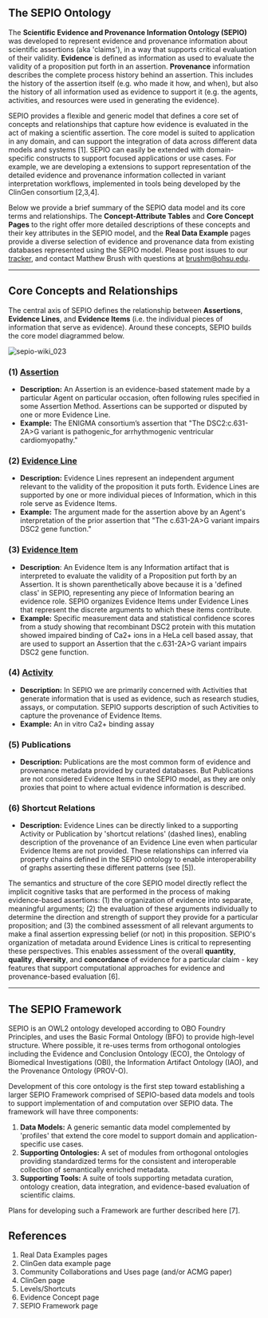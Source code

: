 ## The SEPIO Ontology
The **Scientific Evidence and Provenance Information Ontology (SEPIO)** was developed to represent evidence and provenance information about scientific assertions (aka 'claims'), in a way that supports critical evaluation of their validity. **Evidence** is defined as information as used to evaluate the validity of a proposition put forth in an assertion. **Provenance** information describes the complete process history behind an assertion. This includes the history of the assertion itself (e.g. who made it how, and when), but also the history of all information used as evidence to support it (e.g. the agents, activities, and resources were used in generating the evidence).
  
SEPIO provides a flexible and generic model that defines a core set of concepts and relationships that capture how evidence is evaluated in the act of making a scientific assertion. The core model is suited to application in any domain, and can support the integration of data across different data models and systems [1]. SEPIO can easily be extended with domain-specific constructs to support focused applications or use cases. For example, we are developing a extensions to support representation of the detailed evidence and provenance information collected in variant interpretation workflows, implemented in tools being developed by the ClinGen consortium [2,3,4]. 

Below we provide a brief summary of the SEPIO data model and its core terms and relationships. The **Concept-Attribute Tables** and **Core Concept Pages** to the right offer more detailed descriptions of these concepts and their key attributes in the SEPIO model, and the **Real Data Example** pages provide a diverse selection of evidence and provenance data from existing databases represented using the SEPIO model.  Please post issues to our [tracker](https://github.com/monarch-initiative/SEPIO-ontology/issues), and contact Matthew Brush with questions at brushm@ohsu.edu.

-----------

## Core Concepts and Relationships
The central axis of SEPIO defines the relationship between **Assertions**, **Evidence Lines**, and **Evidence Items** (i.e. the individual pieces of information that serve as evidence). Around these concepts, SEPIO builds the core model diagrammed below.  

![sepio-wiki_023](https://user-images.githubusercontent.com/5184212/28144547-f004bd46-6720-11e7-887c-f4ad9291d646.jpg)

### (1) [Assertion](https://github.com/monarch-initiative/SEPIO-ontology/wiki/Assertion)
- **Description:** An Assertion is an evidence-based statement made by a particular Agent on particular occasion, often following rules specified in some Assertion Method.  Assertions can be supported or disputed by one or more Evidence Line.
- **Example:** The ENIGMA consortium’s assertion that "The DSC2:c.631-2A>G variant is pathogenic_for arrhythmogenic ventricular cardiomyopathy."
  
### (2) [Evidence Line](https://github.com/monarch-initiative/SEPIO-ontology/wiki/Evidence-Line)
- **Description:** Evidence Lines represent an independent argument relevant to the validity of the proposition it puts forth. Evidence Lines are supported by one or more individual pieces of Information, which in this role serve as Evidence Items.
- **Example:** The argument made for the assertion above by an Agent's interpretation of the prior assertion that "The c.631-2A>G variant impairs DSC2 gene function." 
    
### (3) [Evidence Item](https://github.com/monarch-initiative/SEPIO-ontology/wiki/Evidence-Item)
- **Description**: An Evidence Item is any Information artifact that is interpreted to evaluate the validity of a Proposition put forth by an Assertion. It is shown parenthetically above because it is a 'defined class' in SEPIO, representing any piece of Information bearing an evidence role. SEPIO organizes Evidence Items under Evidence Lines that represent the discrete arguments to which these items contribute. 
- **Example:** Specific measurement data and statistical confidence scores from a study showing that recombinant DSC2 protein with this mutation showed impaired binding of Ca2+ ions in a HeLa cell based assay, that are used to support an Assertion that  the c.631-2A>G variant impairs DSC2 gene function. 
  
### (4) [Activity](https://github.com/monarch-initiative/SEPIO-ontology/wiki/Activity)
- **Description:** In SEPIO we are primarily concerned with Activities that generate information that is used as evidence, such as research studies, assays, or computation. SEPIO supports description of such Activities to capture the provenance of Evidence Items.
- **Example:** An in vitro Ca2+ binding assay
  
### (5) Publications
- **Description:** Publications are the most common form of evidence and provenance metadata provided by curated databases. But Publications are not considered Evidence Items in the SEPIO model, as they are only proxies that point to where actual evidence information is described. 
  
### (6) Shortcut Relations
- **Description:**  Evidence Lines can be directly linked to a supporting Activity or Publication by 'shortcut relations' (dashed lines), enabling description of the provenance of an Evidence Line even when particular Evidence Items are not provided. These relationships can inferred via property chains defined in the SEPIO ontology to enable interoperability of graphs asserting these different patterns (see [5]).


The semantics and structure of the core SEPIO model directly reflect the implicit cognitive tasks that are performed in the process of making evidence-based assertions: (1) the organization of evidence into separate, meaningful arguments; (2) the evaluation of these arguments individually to determine the direction and strength of support they provide for a particular proposition; and (3) the combined assessment of all relevant arguments to make a final assertion expressing belief (or not) in this proposition. SEPIO's organization of metadata around Evidence Lines is critical to representing these perspectives. This enables assessment of the overall **quantity**, **quality**, **diversity**, and **concordance** of evidence for a particular claim - key features that support computational approaches for evidence and provenance-based evaluation [6].

-----

## The SEPIO Framework
SEPIO is an OWL2 ontology developed according to OBO Foundry Principles, and uses the Basic Formal Ontology (BFO) to provide high-level structure. Where possible, it re-uses terms from orthogonal ontologies including the Evidence and Conclusion Ontology (ECO), the Ontology of Biomedical Investigations (OBI), the Information Artifact Ontology (IAO), and the Provenance Ontology (PROV-O).

Development of this core ontology is the first step toward establishing a larger SEPIO Framework comprised of SEPIO-based data models and tools to support implementation of and computation over SEPIO data. The framework will have three components:

1. **Data Models:** A generic semantic data model complemented by 'profiles' that extend the core model to support domain and application- specific use cases.
2. **Supporting Ontologies:** A set of modules from orthogonal ontologies providing standardized terms for the consistent and interoperable collection of semantically enriched metadata.
3. **Supporting Tools:** A suite of tools supporting metadata curation, ontology creation, data integration, and evidence-based evaluation of scientific claims.

Plans for developing such a Framework are further described here [7].

## References

1. Real Data Examples pages
2. ClinGen data example page
3. Community Collaborations and Uses page (and/or ACMG paper)
4. ClinGen page
5. Levels/Shortcuts
6. Evidence Concept page
7. SEPIO Framework page


